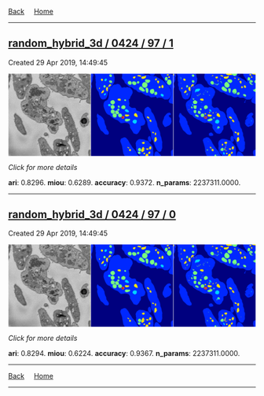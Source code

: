 
[Back](..)&nbsp;&nbsp;&nbsp;&nbsp;&nbsp;[Home](https://leapmanlab.github.io/snapshots)

---

<div class="summary"><a href="1"><h2>random_hybrid_3d / 0424 / 97 / 1</h2></a><p>Created 29 Apr 2019, 14:49:45
</p><a href="1"><img src="1/media/summary.png" align="center"></a><p>
<i>Click for more details</i>
</p></div>

**ari**: 0.8296. **miou**: 0.6289. **accuracy**: 0.9372. **n_params**: 2237311.0000. 

---

<div class="summary"><a href="0"><h2>random_hybrid_3d / 0424 / 97 / 0</h2></a><p>Created 29 Apr 2019, 14:49:45
</p><a href="0"><img src="0/media/summary.png" align="center"></a><p>
<i>Click for more details</i>
</p></div>

**ari**: 0.8294. **miou**: 0.6224. **accuracy**: 0.9367. **n_params**: 2237311.0000. 

---

[Back](..)&nbsp;&nbsp;&nbsp;&nbsp;&nbsp;[Home](https://leapmanlab.github.io/snapshots)

---
